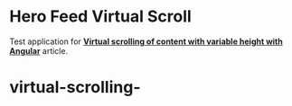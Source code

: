 # Hero Feed Virtual Scroll

Test application for **[Virtual scrolling of content with variable height with Angular](https://dev.to/georgii/virtual-scrolling-of-content-with-variable-height-with-angular-3a52)** article.
# virtual-scrolling-
